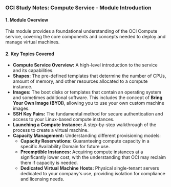 ### **OCI Study Notes: Compute Service - Module Introduction**

#### **1. Module Overview**

This module provides a foundational understanding of the OCI Compute service, covering the core components and concepts needed to deploy and manage virtual machines.

#### **2. Key Topics Covered**

*   **Compute Service Overview:** A high-level introduction to the service and its capabilities.
*   **Shapes:** The pre-defined templates that determine the number of CPUs, amount of memory, and other resources allocated to a compute instance.
*   **Images:** The boot disks or templates that contain an operating system and sometimes additional software. This includes the concept of **Bring Your Own Image (BYOI)**, allowing you to use your own custom machine images.
*   **SSH Key Pairs:** The fundamental method for secure authentication and access to your Linux-based compute instances.
*   **Launching a Compute Instance:** A step-by-step walkthrough of the process to create a virtual machine.
*   **Capacity Management:** Understanding different provisioning models:
    *   **Capacity Reservations:** Guaranteeing compute capacity in a specific Availability Domain for future use.
    *   **Preemptible Instances:** Acquiring compute instances at a significantly lower cost, with the understanding that OCI may reclaim them if capacity is needed.
    *   **Dedicated Virtual Machine Hosts:** Physical single-tenant servers dedicated to your company's use, providing isolation for compliance and licensing needs.